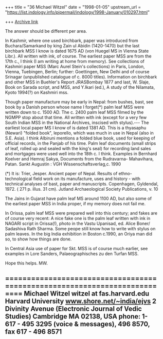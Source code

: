 +++
title = "36 Michael Witzel"
date = "1998-01-05"
upstream_url = "https://list.indology.info/pipermail/indology/1998-January/010297.html"

+++
[Archive link](https://list.indology.info/pipermail/indology/1998-January/010297.html)

The answer should be different per area.

In Kashmir, where one used birchbark, paper was introduced from
Buchara/Samarkand by king Zain ul Abidin (1420-1470) but the last
birchbark MSS I know is dated 1675 AD (von Huegel MS in Vienna State
Libr.). All written with ink, of course. The earliest paper MSS are from
the 17th c., I think (I am writing at home from memory). See collections
of Kashmiri paper MSS (Marc Aurel Stein's collections) in Paris, London,
Vienna, Tuebingen, Berlin; further: Goettingen, New Delhi and of course
Srinagar (unpublished catalogue of c. 8000 titles). Information on
birchbark and other MSS in Buehler's Report JRASBombay 1877 and last, W.
Slaje, Book on Sarada script, and MSS, and Y.Ikari (ed.), A study of the
Nilamata, Kyoto 1994(?) on Kashmiri mss.

Though paper manufacture may be early in Nepal: from bushes, bast, see
book by a Danish person whose name I forget(*) palm leaf MSS were written
down to c. 1500 AD. The c. 2400 palm leaf MSS filmed by the NGMPP stop
about that time. All written with ink (except for a very few South Indian
MSS in the National Archives, inscised with stylus).--- The earliest
local paper MS I know of is dated 1381 AD. This is a thyasaphu (Newari)
"folded book", leporello, which was much in use in Nepal (also in S.E.
Asia). I think Albiruni mentions a folded blue book, used for keeping of
official records, in the Panjab of his time. Palm leaf documents (small
strips of leaf, rolled up and sealed with the king's seal) for recording
land sales and mortgages were used well into the 18th c. I think.
Examples in Bernhard Koelver and Hemraj Sakya, Documents from the
Rudravarna- Mahavihara, Patan. Sankt Augustin : VGH Wissenschaftsverlag,c.
1990

(*) It is:  Trier, Jesper.
Ancient paper of Nepal. Results of ethno-technological
field work on its manufacture, uses and history - with
technical analyses of bast, paper and manuscripts.
Copenhagen, Gyldendal, 1972. ( 271 p. illus. 31 cm).
Jutland Archaeological Society Publications, v. 10


The Jains in Gujarat have palm leaf MS around 1100 AD, but also some
of the earliest paper MSS in India proper, if my memory does not fail me.

In Orissa, palm leaf MSS were prepared well into this century; and fakes
are of course very recent: A nice fake one is the palm leaf written with
ink in NAGARI script in Orissa(!), photo in the Vastu Upanisad, ed. Alice
Boner/ Sadashiva Rath Sharma.  Some peope still know how to write with
stylus on palm leaves. In the big India exhibition in Boston c.1990, an
Oriya man did so, to show how things are done.

In Central Asia use of paper for Skt. MSS is of course much earlier, see
examples in Lore Sanders, Palaeographisches zu den Turfan MSS.

Hope this helps. MW.

 ==========================================================================
Michael Witzel                       witzel at fas.harvard.edu
Harvard University                   www.shore.net/~india/ejvs
2 Divinity Avenue                    (Electronic Journal of Vedic Studies)
Cambridge MA 02138, USA
phone: 1- 617 - 495 3295 (voice & messages), 496 8570, fax 617 - 496 8571
---------------------------------------------------------------------------



